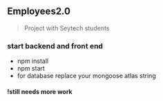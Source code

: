 ## Employees2.0
> Project with Seytech students


### start backend and front end
- npm install
- npm start
- for database replace your mongoose atlas string

#### !still needs more work